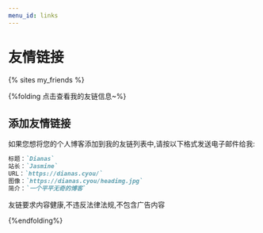 ```yaml
---
menu_id: links
---
```


# 友情链接

{% sites my_friends %}

{%folding 点击查看我的友链信息~%}

## 添加友情链接

如果您想将您的个人博客添加到我的友链列表中,请按以下格式发送电子邮件给我:

```markdown
标题：`Dianas`
站长：`Jasmine`
URL：`https://dianas.cyou/`
图像：`https://dianas.cyou/headimg.jpg`
简介：`一个平平无奇的博客`
```

友链要求内容健康,不违反法律法规,不包含广告内容

{%endfolding%}
